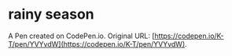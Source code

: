 # rainy season

A Pen created on CodePen.io. Original URL: [https://codepen.io/K-T/pen/YVYvdW](https://codepen.io/K-T/pen/YVYvdW).

